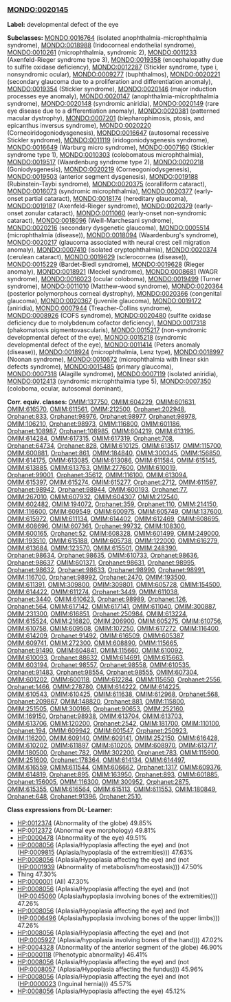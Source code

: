 
### [MONDO:0020145](http://purl.obolibrary.org/obo/MONDO_0020145)
**Label:** developmental defect of the eye

**Subclasses:** [MONDO:0016764](http://purl.obolibrary.org/obo/MONDO_0016764) (isolated anophthalmia-microphthalmia syndrome), [MONDO:0018988](http://purl.obolibrary.org/obo/MONDO_0018988) (Iridocorneal endothelial syndrome), [MONDO:0010261](http://purl.obolibrary.org/obo/MONDO_0010261) (microphthalmia, syndromic 2), [MONDO:0011233](http://purl.obolibrary.org/obo/MONDO_0011233) (Axenfeld-Rieger syndrome type 3), [MONDO:0019358](http://purl.obolibrary.org/obo/MONDO_0019358) (encephalopathy due to sulfite oxidase deficiency), [MONDO:0012287](http://purl.obolibrary.org/obo/MONDO_0012287) (Stickler syndrome, type i, nonsyndromic ocular), [MONDO:0009277](http://purl.obolibrary.org/obo/MONDO_0009277) (buphthalmos), [MONDO:0020221](http://purl.obolibrary.org/obo/MONDO_0020221) (secondary glaucoma due to a proliferation and differentiation anomaly), [MONDO:0019354](http://purl.obolibrary.org/obo/MONDO_0019354) (Stickler syndrome), [MONDO:0020146](http://purl.obolibrary.org/obo/MONDO_0020146) (major induction processes eye anomaly), [MONDO:0020147](http://purl.obolibrary.org/obo/MONDO_0020147) (anophthalmia-microphthalmia syndrome), [MONDO:0020148](http://purl.obolibrary.org/obo/MONDO_0020148) (syndromic aniridia), [MONDO:0020149](http://purl.obolibrary.org/obo/MONDO_0020149) (rare eye disease due to a differentiation anomaly), [MONDO:0020381](http://purl.obolibrary.org/obo/MONDO_0020381) (patterned macular dystrophy), [MONDO:0007201](http://purl.obolibrary.org/obo/MONDO_0007201) (blepharophimosis, ptosis, and epicanthus inversus syndrome), [MONDO:0020220](http://purl.obolibrary.org/obo/MONDO_0020220) (Corneoiridogoniodysgenesis), [MONDO:0016647](http://purl.obolibrary.org/obo/MONDO_0016647) (autosomal recessive Stickler syndrome), [MONDO:0011119](http://purl.obolibrary.org/obo/MONDO_0011119) (iridogoniodysgenesis syndrome), [MONDO:0016649](http://purl.obolibrary.org/obo/MONDO_0016649) (Warburg micro syndrome), [MONDO:0007160](http://purl.obolibrary.org/obo/MONDO_0007160) (Stickler syndrome type 1), [MONDO:0010303](http://purl.obolibrary.org/obo/MONDO_0010303) (colobomatous microphthalmia), [MONDO:0019517](http://purl.obolibrary.org/obo/MONDO_0019517) (Waardenburg syndrome type 2), [MONDO:0020218](http://purl.obolibrary.org/obo/MONDO_0020218) (Goniodysgenesis), [MONDO:0020219](http://purl.obolibrary.org/obo/MONDO_0020219) (Corneogoniodysgenesis), [MONDO:0019503](http://purl.obolibrary.org/obo/MONDO_0019503) (anterior segment dysgenesis), [MONDO:0019188](http://purl.obolibrary.org/obo/MONDO_0019188) (Rubinstein-Taybi syndrome), [MONDO:0020375](http://purl.obolibrary.org/obo/MONDO_0020375) (coralliform cataract), [MONDO:0016073](http://purl.obolibrary.org/obo/MONDO_0016073) (syndromic microphthalmia), [MONDO:0020377](http://purl.obolibrary.org/obo/MONDO_0020377) (early-onset partial cataract), [MONDO:0018174](http://purl.obolibrary.org/obo/MONDO_0018174) (hereditary glaucoma), [MONDO:0019187](http://purl.obolibrary.org/obo/MONDO_0019187) (Axenfeld-Rieger syndrome), [MONDO:0020379](http://purl.obolibrary.org/obo/MONDO_0020379) (early-onset zonular cataract), [MONDO:0011060](http://purl.obolibrary.org/obo/MONDO_0011060) (early-onset non-syndromic cataract), [MONDO:0018096](http://purl.obolibrary.org/obo/MONDO_0018096) (Weill-Marchesani syndrome), [MONDO:0020216](http://purl.obolibrary.org/obo/MONDO_0020216) (secondary dysgenetic glaucoma), [MONDO:0005514](http://purl.obolibrary.org/obo/MONDO_0005514) (microphthalmia (disease)), [MONDO:0018094](http://purl.obolibrary.org/obo/MONDO_0018094) (Waardenburg's syndrome), [MONDO:0020217](http://purl.obolibrary.org/obo/MONDO_0020217) (glaucoma associated with neural crest cell migration anomaly), [MONDO:0007410](http://purl.obolibrary.org/obo/MONDO_0007410) (isolated cryptophthalmia), [MONDO:0020374](http://purl.obolibrary.org/obo/MONDO_0020374) (cerulean cataract), [MONDO:0019629](http://purl.obolibrary.org/obo/MONDO_0019629) (sclerocornea (disease)), [MONDO:0015229](http://purl.obolibrary.org/obo/MONDO_0015229) (Bardet-Biedl syndrome), [MONDO:0019628](http://purl.obolibrary.org/obo/MONDO_0019628) (Rieger anomaly), [MONDO:0018921](http://purl.obolibrary.org/obo/MONDO_0018921) (Meckel syndrome), [MONDO:0008681](http://purl.obolibrary.org/obo/MONDO_0008681) (WAGR syndrome), [MONDO:0016023](http://purl.obolibrary.org/obo/MONDO_0016023) (ocular coloboma), [MONDO:0019499](http://purl.obolibrary.org/obo/MONDO_0019499) (Turner syndrome), [MONDO:0011010](http://purl.obolibrary.org/obo/MONDO_0011010) (Matthew-wood syndrome), [MONDO:0020364](http://purl.obolibrary.org/obo/MONDO_0020364) (posterior polymorphous corneal dystrophy), [MONDO:0020366](http://purl.obolibrary.org/obo/MONDO_0020366) (congenital glaucoma), [MONDO:0020367](http://purl.obolibrary.org/obo/MONDO_0020367) (juvenile glaucoma), [MONDO:0019172](http://purl.obolibrary.org/obo/MONDO_0019172) (aniridia), [MONDO:0007944](http://purl.obolibrary.org/obo/MONDO_0007944) (Treacher-Collins syndrome), [MONDO:0008926](http://purl.obolibrary.org/obo/MONDO_0008926) (COFS syndrome), [MONDO:0020480](http://purl.obolibrary.org/obo/MONDO_0020480) (sulfite oxidase deficiency due to molybdenum cofactor deficiency), [MONDO:0017318](http://purl.obolibrary.org/obo/MONDO_0017318) (phakomatosis pigmentovascularis), [MONDO:0015217](http://purl.obolibrary.org/obo/MONDO_0015217) (non-syndromic developmental defect of the eye), [MONDO:0015218](http://purl.obolibrary.org/obo/MONDO_0015218) (syndromic developmental defect of the eye), [MONDO:0011414](http://purl.obolibrary.org/obo/MONDO_0011414) (Peters anomaly (disease)), [MONDO:0018924](http://purl.obolibrary.org/obo/MONDO_0018924) (microphthalmia, Lenz type), [MONDO:0018997](http://purl.obolibrary.org/obo/MONDO_0018997) (Noonan syndrome), [MONDO:0010672](http://purl.obolibrary.org/obo/MONDO_0010672) (microphthalmia with linear skin defects syndrome), [MONDO:0015485](http://purl.obolibrary.org/obo/MONDO_0015485) (primary glaucoma), [MONDO:0007318](http://purl.obolibrary.org/obo/MONDO_0007318) (Alagille syndrome), [MONDO:0007119](http://purl.obolibrary.org/obo/MONDO_0007119) (isolated aniridia), [MONDO:0012413](http://purl.obolibrary.org/obo/MONDO_0012413) (syndromic microphthalmia type 5), [MONDO:0007350](http://purl.obolibrary.org/obo/MONDO_0007350) (coloboma, ocular, autosomal dominant), 

**Corr. equiv. classes:** [OMIM:137750](http://purl.obolibrary.org/obo/OMIM_137750), [OMIM:604229](http://purl.obolibrary.org/obo/OMIM_604229), [OMIM:601631](http://purl.obolibrary.org/obo/OMIM_601631), [OMIM:616570](http://purl.obolibrary.org/obo/OMIM_616570), [OMIM:611561](http://purl.obolibrary.org/obo/OMIM_611561), [OMIM:212500](http://purl.obolibrary.org/obo/OMIM_212500), [Orphanet:202948](http://www.orpha.net/ORDO/Orphanet_202948), [Orphanet:833](http://www.orpha.net/ORDO/Orphanet_833), [Orphanet:98976](http://www.orpha.net/ORDO/Orphanet_98976), [Orphanet:98977](http://www.orpha.net/ORDO/Orphanet_98977), [Orphanet:98978](http://www.orpha.net/ORDO/Orphanet_98978), [OMIM:106210](http://purl.obolibrary.org/obo/OMIM_106210), [Orphanet:98973](http://www.orpha.net/ORDO/Orphanet_98973), [OMIM:116800](http://purl.obolibrary.org/obo/OMIM_116800), [OMIM:601186](http://purl.obolibrary.org/obo/OMIM_601186), [Orphanet:108987](http://www.orpha.net/ORDO/Orphanet_108987), [Orphanet:108985](http://www.orpha.net/ORDO/Orphanet_108985), [OMIM:604219](http://purl.obolibrary.org/obo/OMIM_604219), [OMIM:613195](http://purl.obolibrary.org/obo/OMIM_613195), [OMIM:614284](http://purl.obolibrary.org/obo/OMIM_614284), [OMIM:617315](http://purl.obolibrary.org/obo/OMIM_617315), [OMIM:617319](http://purl.obolibrary.org/obo/OMIM_617319), [Orphanet:708](http://www.orpha.net/ORDO/Orphanet_708), [Orphanet:64734](http://www.orpha.net/ORDO/Orphanet_64734), [Orphanet:828](http://www.orpha.net/ORDO/Orphanet_828), [OMIM:610125](http://purl.obolibrary.org/obo/OMIM_610125), [OMIM:613517](http://purl.obolibrary.org/obo/OMIM_613517), [OMIM:115700](http://purl.obolibrary.org/obo/OMIM_115700), [OMIM:600881](http://purl.obolibrary.org/obo/OMIM_600881), [Orphanet:861](http://www.orpha.net/ORDO/Orphanet_861), [OMIM:184840](http://purl.obolibrary.org/obo/OMIM_184840), [OMIM:300345](http://purl.obolibrary.org/obo/OMIM_300345), [OMIM:156850](http://purl.obolibrary.org/obo/OMIM_156850), [OMIM:614175](http://purl.obolibrary.org/obo/OMIM_614175), [OMIM:613085](http://purl.obolibrary.org/obo/OMIM_613085), [OMIM:613086](http://purl.obolibrary.org/obo/OMIM_613086), [OMIM:611584](http://purl.obolibrary.org/obo/OMIM_611584), [OMIM:615145](http://purl.obolibrary.org/obo/OMIM_615145), [OMIM:613885](http://purl.obolibrary.org/obo/OMIM_613885), [OMIM:613763](http://purl.obolibrary.org/obo/OMIM_613763), [OMIM:277600](http://purl.obolibrary.org/obo/OMIM_277600), [OMIM:610019](http://purl.obolibrary.org/obo/OMIM_610019), [Orphanet:99001](http://www.orpha.net/ORDO/Orphanet_99001), [Orphanet:35612](http://www.orpha.net/ORDO/Orphanet_35612), [OMIM:116100](http://purl.obolibrary.org/obo/OMIM_116100), [OMIM:613094](http://purl.obolibrary.org/obo/OMIM_613094), [OMIM:615397](http://purl.obolibrary.org/obo/OMIM_615397), [OMIM:615274](http://purl.obolibrary.org/obo/OMIM_615274), [OMIM:615277](http://purl.obolibrary.org/obo/OMIM_615277), [Orphanet:2712](http://www.orpha.net/ORDO/Orphanet_2712), [OMIM:611597](http://purl.obolibrary.org/obo/OMIM_611597), [Orphanet:98942](http://www.orpha.net/ORDO/Orphanet_98942), [Orphanet:98944](http://www.orpha.net/ORDO/Orphanet_98944), [OMIM:600193](http://purl.obolibrary.org/obo/OMIM_600193), [Orphanet:77](http://www.orpha.net/ORDO/Orphanet_77), [OMIM:267010](http://purl.obolibrary.org/obo/OMIM_267010), [OMIM:607932](http://purl.obolibrary.org/obo/OMIM_607932), [OMIM:604307](http://purl.obolibrary.org/obo/OMIM_604307), [OMIM:212540](http://purl.obolibrary.org/obo/OMIM_212540), [OMIM:602482](http://purl.obolibrary.org/obo/OMIM_602482), [OMIM:194072](http://purl.obolibrary.org/obo/OMIM_194072), [Orphanet:359](http://www.orpha.net/ORDO/Orphanet_359), [Orphanet:110](http://www.orpha.net/ORDO/Orphanet_110), [OMIM:214150](http://purl.obolibrary.org/obo/OMIM_214150), [OMIM:116600](http://purl.obolibrary.org/obo/OMIM_116600), [OMIM:609549](http://purl.obolibrary.org/obo/OMIM_609549), [OMIM:600975](http://purl.obolibrary.org/obo/OMIM_600975), [OMIM:605749](http://purl.obolibrary.org/obo/OMIM_605749), [OMIM:137600](http://purl.obolibrary.org/obo/OMIM_137600), [OMIM:615972](http://purl.obolibrary.org/obo/OMIM_615972), [OMIM:611134](http://purl.obolibrary.org/obo/OMIM_611134), [OMIM:614402](http://purl.obolibrary.org/obo/OMIM_614402), [OMIM:612469](http://purl.obolibrary.org/obo/OMIM_612469), [OMIM:608695](http://purl.obolibrary.org/obo/OMIM_608695), [OMIM:608696](http://purl.obolibrary.org/obo/OMIM_608696), [OMIM:607361](http://purl.obolibrary.org/obo/OMIM_607361), [Orphanet:99732](http://www.orpha.net/ORDO/Orphanet_99732), [OMIM:108300](http://purl.obolibrary.org/obo/OMIM_108300), [OMIM:600165](http://purl.obolibrary.org/obo/OMIM_600165), [Orphanet:52](http://www.orpha.net/ORDO/Orphanet_52), [OMIM:608328](http://purl.obolibrary.org/obo/OMIM_608328), [OMIM:601499](http://purl.obolibrary.org/obo/OMIM_601499), [OMIM:249000](http://purl.obolibrary.org/obo/OMIM_249000), [OMIM:193510](http://purl.obolibrary.org/obo/OMIM_193510), [OMIM:615188](http://purl.obolibrary.org/obo/OMIM_615188), [OMIM:605738](http://purl.obolibrary.org/obo/OMIM_605738), [OMIM:122000](http://purl.obolibrary.org/obo/OMIM_122000), [OMIM:616279](http://purl.obolibrary.org/obo/OMIM_616279), [OMIM:613684](http://purl.obolibrary.org/obo/OMIM_613684), [OMIM:123570](http://purl.obolibrary.org/obo/OMIM_123570), [OMIM:615501](http://purl.obolibrary.org/obo/OMIM_615501), [OMIM:248390](http://purl.obolibrary.org/obo/OMIM_248390), [Orphanet:98634](http://www.orpha.net/ORDO/Orphanet_98634), [Orphanet:98635](http://www.orpha.net/ORDO/Orphanet_98635), [OMIM:610733](http://purl.obolibrary.org/obo/OMIM_610733), [Orphanet:98636](http://www.orpha.net/ORDO/Orphanet_98636), [Orphanet:98637](http://www.orpha.net/ORDO/Orphanet_98637), [OMIM:601371](http://purl.obolibrary.org/obo/OMIM_601371), [Orphanet:98631](http://www.orpha.net/ORDO/Orphanet_98631), [Orphanet:98995](http://www.orpha.net/ORDO/Orphanet_98995), [Orphanet:98632](http://www.orpha.net/ORDO/Orphanet_98632), [Orphanet:98633](http://www.orpha.net/ORDO/Orphanet_98633), [Orphanet:98990](http://www.orpha.net/ORDO/Orphanet_98990), [Orphanet:98991](http://www.orpha.net/ORDO/Orphanet_98991), [OMIM:116700](http://purl.obolibrary.org/obo/OMIM_116700), [Orphanet:98992](http://www.orpha.net/ORDO/Orphanet_98992), [Orphanet:2470](http://www.orpha.net/ORDO/Orphanet_2470), [OMIM:193500](http://purl.obolibrary.org/obo/OMIM_193500), [OMIM:611391](http://purl.obolibrary.org/obo/OMIM_611391), [OMIM:309800](http://purl.obolibrary.org/obo/OMIM_309800), [OMIM:309801](http://purl.obolibrary.org/obo/OMIM_309801), [OMIM:605728](http://purl.obolibrary.org/obo/OMIM_605728), [OMIM:154500](http://purl.obolibrary.org/obo/OMIM_154500), [OMIM:614422](http://purl.obolibrary.org/obo/OMIM_614422), [OMIM:611274](http://purl.obolibrary.org/obo/OMIM_611274), [Orphanet:3449](http://www.orpha.net/ORDO/Orphanet_3449), [OMIM:611038](http://purl.obolibrary.org/obo/OMIM_611038), [Orphanet:3440](http://www.orpha.net/ORDO/Orphanet_3440), [OMIM:610623](http://purl.obolibrary.org/obo/OMIM_610623), [Orphanet:98989](http://www.orpha.net/ORDO/Orphanet_98989), [Orphanet:126](http://www.orpha.net/ORDO/Orphanet_126), [Orphanet:564](http://www.orpha.net/ORDO/Orphanet_564), [OMIM:617142](http://purl.obolibrary.org/obo/OMIM_617142), [OMIM:617141](http://purl.obolibrary.org/obo/OMIM_617141), [OMIM:611040](http://purl.obolibrary.org/obo/OMIM_611040), [OMIM:300887](http://purl.obolibrary.org/obo/OMIM_300887), [OMIM:231300](http://purl.obolibrary.org/obo/OMIM_231300), [OMIM:616851](http://purl.obolibrary.org/obo/OMIM_616851), [Orphanet:250984](http://www.orpha.net/ORDO/Orphanet_250984), [OMIM:613224](http://purl.obolibrary.org/obo/OMIM_613224), [OMIM:615524](http://purl.obolibrary.org/obo/OMIM_615524), [OMIM:216820](http://purl.obolibrary.org/obo/OMIM_216820), [OMIM:206900](http://purl.obolibrary.org/obo/OMIM_206900), [OMIM:605275](http://purl.obolibrary.org/obo/OMIM_605275), [OMIM:610756](http://purl.obolibrary.org/obo/OMIM_610756), [OMIM:610758](http://purl.obolibrary.org/obo/OMIM_610758), [OMIM:609508](http://purl.obolibrary.org/obo/OMIM_609508), [OMIM:107250](http://purl.obolibrary.org/obo/OMIM_107250), [OMIM:617272](http://purl.obolibrary.org/obo/OMIM_617272), [OMIM:116400](http://purl.obolibrary.org/obo/OMIM_116400), [OMIM:614209](http://purl.obolibrary.org/obo/OMIM_614209), [Orphanet:91492](http://www.orpha.net/ORDO/Orphanet_91492), [OMIM:616509](http://purl.obolibrary.org/obo/OMIM_616509), [OMIM:605387](http://purl.obolibrary.org/obo/OMIM_605387), [OMIM:609741](http://purl.obolibrary.org/obo/OMIM_609741), [OMIM:272300](http://purl.obolibrary.org/obo/OMIM_272300), [OMIM:608890](http://purl.obolibrary.org/obo/OMIM_608890), [OMIM:115665](http://purl.obolibrary.org/obo/OMIM_115665), [Orphanet:91490](http://www.orpha.net/ORDO/Orphanet_91490), [OMIM:604841](http://purl.obolibrary.org/obo/OMIM_604841), [OMIM:115660](http://purl.obolibrary.org/obo/OMIM_115660), [OMIM:610092](http://purl.obolibrary.org/obo/OMIM_610092), [OMIM:610093](http://purl.obolibrary.org/obo/OMIM_610093), [Orphanet:88632](http://www.orpha.net/ORDO/Orphanet_88632), [OMIM:614691](http://purl.obolibrary.org/obo/OMIM_614691), [OMIM:615663](http://purl.obolibrary.org/obo/OMIM_615663), [OMIM:603194](http://purl.obolibrary.org/obo/OMIM_603194), [Orphanet:98557](http://www.orpha.net/ORDO/Orphanet_98557), [Orphanet:98558](http://www.orpha.net/ORDO/Orphanet_98558), [OMIM:610535](http://purl.obolibrary.org/obo/OMIM_610535), [Orphanet:91483](http://www.orpha.net/ORDO/Orphanet_91483), [Orphanet:98554](http://www.orpha.net/ORDO/Orphanet_98554), [Orphanet:98555](http://www.orpha.net/ORDO/Orphanet_98555), [OMIM:607304](http://purl.obolibrary.org/obo/OMIM_607304), [OMIM:601202](http://purl.obolibrary.org/obo/OMIM_601202), [OMIM:600118](http://purl.obolibrary.org/obo/OMIM_600118), [OMIM:612284](http://purl.obolibrary.org/obo/OMIM_612284), [OMIM:115650](http://purl.obolibrary.org/obo/OMIM_115650), [Orphanet:2556](http://www.orpha.net/ORDO/Orphanet_2556), [Orphanet:1466](http://www.orpha.net/ORDO/Orphanet_1466), [OMIM:278780](http://purl.obolibrary.org/obo/OMIM_278780), [OMIM:614222](http://purl.obolibrary.org/obo/OMIM_614222), [OMIM:614225](http://purl.obolibrary.org/obo/OMIM_614225), [OMIM:610543](http://purl.obolibrary.org/obo/OMIM_610543), [OMIM:610425](http://purl.obolibrary.org/obo/OMIM_610425), [OMIM:611638](http://purl.obolibrary.org/obo/OMIM_611638), [OMIM:612968](http://purl.obolibrary.org/obo/OMIM_612968), [Orphanet:568](http://www.orpha.net/ORDO/Orphanet_568), [Orphanet:209867](http://www.orpha.net/ORDO/Orphanet_209867), [OMIM:148820](http://purl.obolibrary.org/obo/OMIM_148820), [Orphanet:881](http://www.orpha.net/ORDO/Orphanet_881), [OMIM:115800](http://purl.obolibrary.org/obo/OMIM_115800), [OMIM:251505](http://purl.obolibrary.org/obo/OMIM_251505), [OMIM:300166](http://purl.obolibrary.org/obo/OMIM_300166), [Orphanet:90653](http://www.orpha.net/ORDO/Orphanet_90653), [OMIM:252160](http://purl.obolibrary.org/obo/OMIM_252160), [OMIM:169150](http://purl.obolibrary.org/obo/OMIM_169150), [Orphanet:98938](http://www.orpha.net/ORDO/Orphanet_98938), [OMIM:613704](http://purl.obolibrary.org/obo/OMIM_613704), [OMIM:613703](http://purl.obolibrary.org/obo/OMIM_613703), [OMIM:613706](http://purl.obolibrary.org/obo/OMIM_613706), [OMIM:120200](http://purl.obolibrary.org/obo/OMIM_120200), [Orphanet:2542](http://www.orpha.net/ORDO/Orphanet_2542), [OMIM:181700](http://purl.obolibrary.org/obo/OMIM_181700), [OMIM:110100](http://purl.obolibrary.org/obo/OMIM_110100), [Orphanet:194](http://www.orpha.net/ORDO/Orphanet_194), [OMIM:609942](http://purl.obolibrary.org/obo/OMIM_609942), [OMIM:601547](http://purl.obolibrary.org/obo/OMIM_601547), [Orphanet:250923](http://www.orpha.net/ORDO/Orphanet_250923), [OMIM:116200](http://purl.obolibrary.org/obo/OMIM_116200), [OMIM:609140](http://purl.obolibrary.org/obo/OMIM_609140), [OMIM:609141](http://purl.obolibrary.org/obo/OMIM_609141), [OMIM:252150](http://purl.obolibrary.org/obo/OMIM_252150), [OMIM:616428](http://purl.obolibrary.org/obo/OMIM_616428), [OMIM:610202](http://purl.obolibrary.org/obo/OMIM_610202), [OMIM:611897](http://purl.obolibrary.org/obo/OMIM_611897), [OMIM:610205](http://purl.obolibrary.org/obo/OMIM_610205), [OMIM:608970](http://purl.obolibrary.org/obo/OMIM_608970), [OMIM:613717](http://purl.obolibrary.org/obo/OMIM_613717), [OMIM:180500](http://purl.obolibrary.org/obo/OMIM_180500), [Orphanet:782](http://www.orpha.net/ORDO/Orphanet_782), [OMIM:302200](http://purl.obolibrary.org/obo/OMIM_302200), [Orphanet:783](http://www.orpha.net/ORDO/Orphanet_783), [OMIM:115900](http://purl.obolibrary.org/obo/OMIM_115900), [OMIM:251600](http://purl.obolibrary.org/obo/OMIM_251600), [Orphanet:178364](http://www.orpha.net/ORDO/Orphanet_178364), [OMIM:614134](http://purl.obolibrary.org/obo/OMIM_614134), [OMIM:614497](http://purl.obolibrary.org/obo/OMIM_614497), [OMIM:616559](http://purl.obolibrary.org/obo/OMIM_616559), [OMIM:611544](http://purl.obolibrary.org/obo/OMIM_611544), [OMIM:606662](http://purl.obolibrary.org/obo/OMIM_606662), [Orphanet:1317](http://www.orpha.net/ORDO/Orphanet_1317), [OMIM:609376](http://purl.obolibrary.org/obo/OMIM_609376), [OMIM:614819](http://purl.obolibrary.org/obo/OMIM_614819), [Orphanet:895](http://www.orpha.net/ORDO/Orphanet_895), [OMIM:163950](http://purl.obolibrary.org/obo/OMIM_163950), [Orphanet:893](http://www.orpha.net/ORDO/Orphanet_893), [OMIM:601885](http://purl.obolibrary.org/obo/OMIM_601885), [Orphanet:156005](http://www.orpha.net/ORDO/Orphanet_156005), [OMIM:116300](http://purl.obolibrary.org/obo/OMIM_116300), [OMIM:300952](http://purl.obolibrary.org/obo/OMIM_300952), [Orphanet:2875](http://www.orpha.net/ORDO/Orphanet_2875), [OMIM:615355](http://purl.obolibrary.org/obo/OMIM_615355), [OMIM:616564](http://purl.obolibrary.org/obo/OMIM_616564), [OMIM:615113](http://purl.obolibrary.org/obo/OMIM_615113), [OMIM:611553](http://purl.obolibrary.org/obo/OMIM_611553), [OMIM:180849](http://purl.obolibrary.org/obo/OMIM_180849), [Orphanet:648](http://www.orpha.net/ORDO/Orphanet_648), [Orphanet:91396](http://www.orpha.net/ORDO/Orphanet_91396), [Orphanet:2510](http://www.orpha.net/ORDO/Orphanet_2510), 

**Class expressions from DL-Learner:**

- [HP:0012374](http://purl.obolibrary.org/obo/HP_0012374) (Abnormality of the globe) 49.85%
- [HP:0012372](http://purl.obolibrary.org/obo/HP_0012372) (Abnormal eye morphology) 49.81%
- [HP:0000478](http://purl.obolibrary.org/obo/HP_0000478) (Abnormality of the eye) 49.51%
- [HP:0008056](http://purl.obolibrary.org/obo/HP_0008056) (Aplasia/Hypoplasia affecting the eye) and (not ([HP:0009815](http://purl.obolibrary.org/obo/HP_0009815) (Aplasia/hypoplasia of the extremities))) 47.63%
- [HP:0008056](http://purl.obolibrary.org/obo/HP_0008056) (Aplasia/Hypoplasia affecting the eye) and (not ([HP:0001939](http://purl.obolibrary.org/obo/HP_0001939) (Abnormality of metabolism/homeostasis))) 47.50%
- Thing 47.30%
- [HP:0000001](http://purl.obolibrary.org/obo/HP_0000001) (All) 47.30%
- [HP:0008056](http://purl.obolibrary.org/obo/HP_0008056) (Aplasia/Hypoplasia affecting the eye) and (not ([HP:0045060](http://purl.obolibrary.org/obo/HP_0045060) (Aplasia/hypoplasia involving bones of the extremities))) 47.26%
- [HP:0008056](http://purl.obolibrary.org/obo/HP_0008056) (Aplasia/Hypoplasia affecting the eye) and (not ([HP:0006496](http://purl.obolibrary.org/obo/HP_0006496) (Aplasia/hypoplasia involving bones of the upper limbs))) 47.26%
- [HP:0008056](http://purl.obolibrary.org/obo/HP_0008056) (Aplasia/Hypoplasia affecting the eye) and (not ([HP:0005927](http://purl.obolibrary.org/obo/HP_0005927) (Aplasia/hypoplasia involving bones of the hand))) 47.02%
- [HP:0004328](http://purl.obolibrary.org/obo/HP_0004328) (Abnormality of the anterior segment of the globe) 46.90%
- [HP:0000118](http://purl.obolibrary.org/obo/HP_0000118) (Phenotypic abnormality) 46.41%
- [HP:0008056](http://purl.obolibrary.org/obo/HP_0008056) (Aplasia/Hypoplasia affecting the eye) and (not ([HP:0008057](http://purl.obolibrary.org/obo/HP_0008057) (Aplasia/Hypoplasia affecting the fundus))) 45.96%
- [HP:0008056](http://purl.obolibrary.org/obo/HP_0008056) (Aplasia/Hypoplasia affecting the eye) and (not ([HP:0000023](http://purl.obolibrary.org/obo/HP_0000023) (Inguinal hernia))) 45.57%
- [HP:0008056](http://purl.obolibrary.org/obo/HP_0008056) (Aplasia/Hypoplasia affecting the eye) 45.12%


